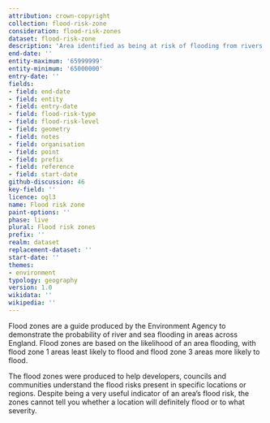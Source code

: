 ```yaml
---
attribution: crown-copyright
collection: flood-risk-zone
consideration: flood-risk-zones
dataset: flood-risk-zone
description: 'Area identified as being at risk of flooding from rivers or the sea'
end-date: ''
entity-maximum: '65999999'
entity-minimum: '65000000'
entry-date: ''
fields:
- field: end-date
- field: entity
- field: entry-date
- field: flood-risk-type
- field: flood-risk-level
- field: geometry
- field: notes
- field: organisation
- field: point
- field: prefix
- field: reference
- field: start-date
github-discussion: 46
key-field: ''
licence: ogl3
name: Flood risk zone
paint-options: ''
phase: live
plural: Flood risk zones
prefix: ''
realm: dataset
replacement-dataset: ''
start-date: ''
themes:
- environment
typology: geography
version: 1.0
wikidata: ''
wikipedia: ''
---
```


Flood zones are a guide produced by the Environment Agency to demonstrate the probability of river and sea flooding in areas across England. Flood zones are based on the likelihood of an area flooding, with flood zone 1 areas least likely to flood and flood zone 3 areas more likely to flood. 

The flood zones were produced to help developers, councils and communities understand the flood risks present in specific locations or regions. Despite being a very useful indicator of an area’s flood risk, the zones cannot tell you whether a location will definitely flood or to what severity.
